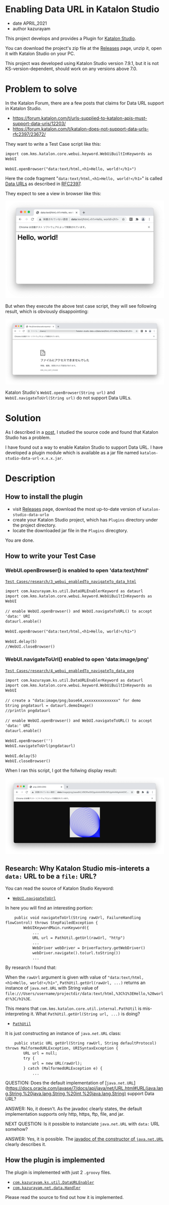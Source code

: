 Enabling Data URL in Katalon Studio
========

- date APRIL,2021
- author kazurayam

This project develops and provides a Plugin for [Katalon Studio](https://www.katalon.com/katalon-studio/).

You can download the project's zip file at the [Releases](https://github.com/kazurayam/katalon-studio-data-url/releases/) page, unzip it, open it with Katalon Studio on your PC.

This project was developed using Katalon Studio version 7.9.1, but it is not KS-version-dependent, should work on any versions above 7.0.

# Problem to solve

In the Katalon Forum, there are a few posts that claims for Data URL support in Katalon Studio.

- https://forum.katalon.com/t/urls-supplied-to-katalon-apis-must-support-data-uris/12203/
- https://forum.katalon.com/t/katalon-does-not-support-data-urls-rfc2397/23672/

They want to write a Test Case script like this:

```
import com.kms.katalon.core.webui.keyword.WebUiBuiltInKeywords as WebUI

WebUI.openBrowser("data:text/html,<h1>Hello, world!</h1>")
```

Here the code fragment "`data:text/html,<h1>Hello, world!</h1>`" is called [Data URLs](https://developer.mozilla.org/en-US/docs/Web/HTTP/Basics_of_HTTP/Data_URIs) as described in [RFC2397](https://tools.ietf.org/html/rfc2397). 

They expect to see a view in browser like this:

![1_want_to_see_this](docs/images/1_want_to_see_this.png)

But when they execute the above test case script, they will see following result, which is obviously disappointing:

![2_actually_seen](docs/images/2_actually_seen.png)

Katalon Studio's `WebUI.openBrowser(String url)` and `WebUI.navigateToUrl(String url)` do not support Data URLs.

# Solution

As I described in a [post](https://forum.katalon.com/t/katalon-does-not-support-data-urls-rfc2397/23672/13), I studied the source code and found that Katalon Studio has a problem. 

I have found out a way to enable Katalon Studio to support Data URL. I have developed a plugin module which is available as a jar file named `katalon-studio-data-url-x.x.x.jar`.

# Description

## How to install the plugin

- visit [Releases](https://github.com/kazurayam/katalon-studio-data-url/releases/) page, download the most up-to-date version of `katalon-studio-data-urlo`
- create your Katalon Studio project, which has `Plugins` directory under the project directory.
- locate the downloaded jar file in the `Plugins` direcgtory.

You are done.

## How to write your Test Case

### WebUI.openBrowser() is enabled to open 'data:text/html'

[`Test Cases/research/3_webui_enabledTo_navigateTo_data_html`](Scripts/research/3_webui_enabledTo_navigateTo_data_html/Script1619174550245.groovy)
```
import com.kazurayam.ks.util.DataURLEnablerKeyword as dataurl
import com.kms.katalon.core.webui.keyword.WebUiBuiltInKeywords as WebUI

// enable WebUI.openBrowser() and WebUI.navigateToURL() to accept 'data:' URI
dataurl.enable()

WebUI.openBrowser("data:text/html,<h1>Hello, world!</h1>")

WebUI.delay(5)
//WebUI.closeBrowser()
```

### WebUI.navigateToUrl() enabled to open 'data:image/png'

[`Test Cases/research/4_webui_enabledTo_navigateTo_data_png`](Scripts/research/4_webui_enabledTo_navigateTo_data_png/Script1619174581290.groovy)
```
import com.kazurayam.ks.util.DataURLEnablerKeyword as dataurl
import com.kms.katalon.core.webui.keyword.WebUiBuiltInKeywords as WebUI

// create a "data:image/png;base64,xxxxxxxxxxxxxxx" for demo
String pngdataurl = dataurl.demoImage()
//println pngdataurl

// enable WebUI.openBrowser() and WebUI.navigateToURL() to accept 'data:' URI
dataurl.enable()

WebUI.openBrowser('')
WebUI.navigateToUrl(pngdataurl)

WebUI.delay(5)
WebUI.closeBrowser()

```

When I ran this script, I got the follwing display result:

![4_demo_png.png](docs/images/4_demo_png.png)



## Research: Why Katalon Studio mis-interets a `data:` URL to be a `file:` URL?

You can read the source of Katalon Studio Keyword:

- [`WebUI.navigateToUrl`](https://github.com/katalon-studio/katalon-studio-testing-framework/blob/master/Include/scripts/groovy/com/kms/katalon/core/webui/keyword/builtin/NavigateToUrlKeyword.groovy)

In here you will find an interesting portion:
```
    public void navigateToUrl(String rawUrl, FailureHandling flowControl) throws StepFailedException {
        WebUIKeywordMain.runKeyword({
            ...
            URL url = PathUtil.getUrl(rawUrl, "http")
            ...
            WebDriver webDriver = DriverFactory.getWebDriver()
            webDriver.navigate().to(url.toString())
            ...
```
By research I found that:

When the `rawUrl` argument is given with value of `"data:text/html,<h1>Hello, world!</h1>"`, `PathUtil.getUrl(rawUrl, ...)` returns an instance of `java.net.URL` with String value of `file:///Users/username/projectdir/data:text/html,%3Ch1%3EHello,%20world!%3C/h1%3E`.

This means that `com.kms.katalon.core.util.internal.PathUtil` is mis-interpreting it. 
What `PathUtil.getUrl(String url, ...)` is doing?

- [`PathUtil`](https://github.com/katalon-studio/katalon-studio-testing-framework/blob/master/Include/scripts/groovy/com/kms/katalon/core/util/internal/PathUtil.java)

It is just constructing an instance of `java.net.URL` class:
```
    public static URL getUrl(String rawUrl, String defaultProtocol) throws MalformedURLException, URISyntaxException {
        URL url = null;
        try {
            url = new URL(rawUrl);
        } catch (MalformedURLException e) {
            ...
```

QUESTION: Does the default implementation of [`java.net.URL`](https://docs.oracle.com/javase/7/docs/api/java/net/URL.html#URL(java.lang.String,%20java.lang.String,%20int,%20java.lang.String) support Data URL?

ANSWER: No, it doesn't. As the javadoc clearly states, the default implementation supports only http, https, ftp, file, and jar.

NEXT QUESTION: Is it possible to instanciate `java.net.URL` with `data:` URL somehow?

ANSWER: Yes, it is possible. The [javadoc of the constructor of `java.net.URL`](https://docs.oracle.com/javase/7/docs/api/java/net/URL.html#URL(java.lang.String,%20java.lang.String,%20int,%20java.lang.String)) clearly describes it.

## How the plugin is implemented

The plugin is implemented with just 2 `.groovy` files.

- [`com.kazurayam.ks.util.DataURLEnabler`](Keywords/com/kazurayam/ks/util/DataURLEnabler.groovy)
- [`com.kazurayam.net.data.Handler`](Keywords/com/kazurayam/net/data/Handler.groovy)

Please read the source to find out how it is implemented.
